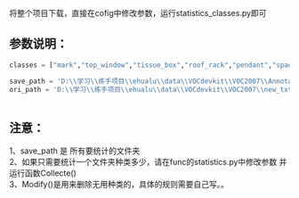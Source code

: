 将整个项目下载，直接在cofig中修改参数，运行statistics_classes.py即可

## 参数说明：

```python
classes = ["mark","top_window","tissue_box","roof_rack","pendant","spaer_wheel_rack"]  # 目标类别

save_path = 'D:\\学习\\练手项目\\ehualu\\data\\VOCdevkit\\VOC2007\\Annotations' # 生成统计文件的路径
ori_path = 'D:\\学习\\练手项目\\ehualu\\data\\VOCdevkit\\VOC2007\\new_txt' # 原始txt标签路径
	
```



## 注意：
1、save_path 是 所有要统计的文件夹  
2、如果只需要统计一个文件夹种类多少，请在func的statistics.py中修改参数 并运行函数Collecte()  
3、Modify()是用来删除无用种类的，具体的规则需要自己写。。  


